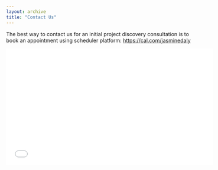 ```yaml
---
layout: archive
title: "Contact Us"
---
```


The best way to contact us for an initial project discovery consultation is to book an appointment using scheduler platform: https://cal.com/jasminedaly


<iframe src="[https://www.youtube.com/embed/dQw4w9WgXcQ](https://cal.com/jasminedaly)" width="560" height="315" frameborder="0" allowfullscreen></iframe>

